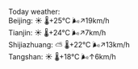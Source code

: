 Today weather:  
Beijing: ☀️   🌡️+25°C 🌬️↗19km/h  
Tianjin: ☀️   🌡️+24°C 🌬️↗7km/h  
Shijiazhuang: ⛅️  🌡️+22°C 🌬️↗13km/h  
Tangshan: ☀️   🌡️+18°C 🌬️↑6km/h  
